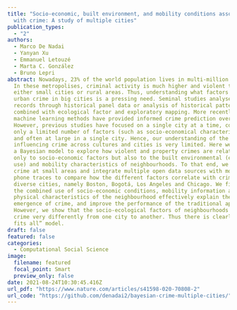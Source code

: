 ```yaml
---
title: "Socio-economic, built environment, and mobility conditions associated
  with crime: A study of multiple cities"
publication_types:
  - "2"
authors:
  - Marco De Nadai
  - Yanyan Xu
  - Emmanuel Letouzé
  - Marta C. González
  - Bruno Lepri
abstract: Nowadays, 23% of the world population lives in multi-million cities.
  In these metropolises, criminal activity is much higher and violent than in
  either small cities or rural areas. Thus, understanding what factors influence
  urban crime in big cities is a pressing need. Seminal studies analyse crime
  records through historical panel data or analysis of historical patterns
  combined with ecological factor and exploratory mapping. More recently,
  machine learning methods have provided informed crime prediction over time.
  However, previous studies have focused on a single city at a time, considering
  only a limited number of factors (such as socio-economical characteristics)
  and often at large in a single city. Hence, our understanding of the factors
  influencing crime across cultures and cities is very limited. Here we propose
  a Bayesian model to explore how violent and property crimes are related not
  only to socio-economic factors but also to the built environmental (e.g. land
  use) and mobility characteristics of neighbourhoods. To that end, we analyse
  crime at small areas and integrate multiple open data sources with mobile
  phone traces to compare how the different factors correlate with crime in
  diverse cities, namely Boston, Bogotá, Los Angeles and Chicago. We find that
  the combined use of socio-economic conditions, mobility information and
  physical characteristics of the neighbourhood effectively explain the
  emergence of crime, and improve the performance of the traditional approaches.
  However, we show that the socio-ecological factors of neighbourhoods relate to
  crime very differently from one city to another. Thus there is clearly no “one
  fits all” model.
draft: false
featured: false
categories:
  - Computational Social Science
image:
  filename: featured
  focal_point: Smart
  preview_only: false
date: 2021-08-24T10:30:45.416Z
url_pdf: "https://www.nature.com/articles/s41598-020-70808-2"
url_code: "https://github.com/denadai2/bayesian-crime-multiple-cities/"
---
```

